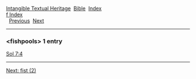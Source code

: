 [Intangible Textual Heritage](../../index)  [Bible](../index) 
[Index](index)   
[f Index](_f_)  
  [Previous](c04278)  [Next](c04280) 

------------------------------------------------------------------------

### &lt;fishpools&gt; 1 entry

[Sol 7:4](../kjv/sol007.htm#004)  

------------------------------------------------------------------------

[Next: fist (2)](c04280)
